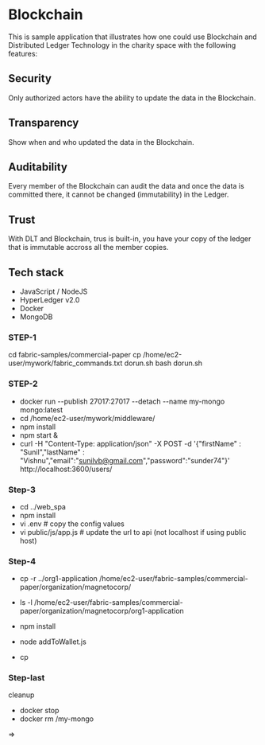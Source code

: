 # Blockchain
This is sample application that illustrates how one could use Blockchain and Distributed Ledger Technology in the charity space with the following features:

## Security

Only authorized actors have the ability to update the data in the Blockchain.

## Transparency

Show when and who updated the data in the Blockchain.

## Auditability

Every member of the Blockchain can audit the data and once the data is committed there, it cannot be changed (immutability) in the Ledger.

## Trust

With DLT and Blockchain, trus is built-in, you have your copy of the ledger that is immutable accross all the member copies.

## Tech stack
- JavaScript / NodeJS
- HyperLedger v2.0
- Docker
- MongoDB

### STEP-1

cd fabric-samples/commercial-paper
cp /home/ec2-user/mywork/fabric_commands.txt dorun.sh
bash dorun.sh

### STEP-2

- docker run --publish 27017:27017 --detach --name my-mongo mongo:latest
- cd /home/ec2-user/mywork/middleware/
- npm install
- npm start &
- curl -H "Content-Type: application/json" -X POST -d '{"firstName" : "Sunil","lastName" : "Vishnu","email":"sunilvb@gmail.com","password":"sunder74"}' http://localhost:3600/users/

### Step-3

- cd ../web_spa
- npm install
- vi .env # copy the config values
- vi public/js/app.js # update the url to api (not localhost if using public host)

### Step-4

- cp -r ../org1-application /home/ec2-user/fabric-samples/commercial-paper/organization/magnetocorp/
- ls -l /home/ec2-user/fabric-samples/commercial-paper/organization/magnetocorp/org1-application


- npm install
- node addToWallet.js
- cp 

### Step-last

cleanup

- docker stop <mongo ct it>
- docker rm /my-mongo

=>